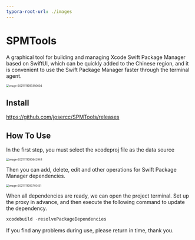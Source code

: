 ```yaml
---
typora-root-url: ./images
---
```


# SPMTools

A graphical tool for building and managing Xcode Swift Package Manager based on SwiftUI, which can be quickly added to the Chinese region, and it is convenient to use the Swift Package Manager faster through the terminal agent.

<img src="https://gitee.com/joser_zhang/upic/raw/master/uPic/image-20211111093350604.png" alt="image-20211111093350604" style="zoom:50%;" />

## Install

https://github.com/josercc/SPMTools/releases

## How To Use

In the first step, you must select the xcodeproj file as the data source

<img src="https://gitee.com/joser_zhang/upic/raw/master/uPic/image-20211111093642944.png" alt="image-20211111093642944" style="zoom:50%;" />

Then you can add, delete, edit and other operations for Swift Package Manager dependencies.

<img src="https://gitee.com/joser_zhang/upic/raw/master/uPic/image-20211111093740431.png" alt="image-20211111093740431" style="zoom:50%;" />

When all dependencies are ready, we can open the project terminal. Set up the proxy in advance, and then execute the following command to update the dependency.

```swift
xcodebuild -resolvePackageDependencies
```

If you find any problems during use, please return in time, thank you.
